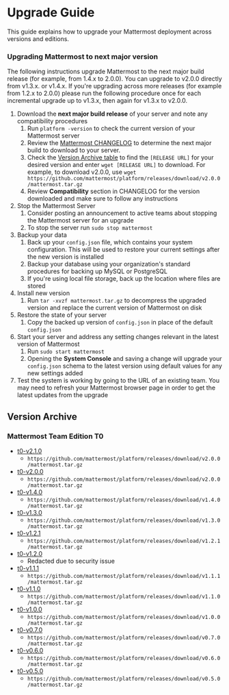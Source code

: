 # Upgrade Guide

This guide explains how to upgrade your Mattermost deployment across versions and editions. 

### Upgrading Mattermost to next major version

The following instructions upgrade Mattermost to the next major build release (for example, from 1.4.x to 2.0.0). You can upgrade to v2.0.0 directly from v1.3.x. or v1.4.x. If you're upgrading across more releases (for example from 1.2.x to 2.0.0) please run the following procedure once for each incremental upgrade up to v1.3.x, then again for v1.3.x to v2.0.0.  

1. Download the **next major build release** of your server and note any compatibility procedures 
      1. Run `platform -version` to check the current version of your Mattermost server
      2. Review the [Mattermost CHANGELOG](http://docs.mattermost.com/administration/changelog.html) to determine the next major build to download to your server. 
      3. Check the [Version Archive table](http://docs.mattermost.com/administration/upgrade.html#version-archive) to find the `[RELEASE URL]` for your desired version and enter `wget [RELEASE URL]` to download. For example, to download v2.0.0, use `wget https://github.com/mattermost/platform/releases/download/v2.0.0/mattermost.tar.gz`
      4. Review **Compatibility** section in CHANGELOG for the version downloaded and make sure to follow any instructions
2. Stop the Mattermost Server
      1. Consider posting an announcement to active teams about stopping the Mattermost server for an upgrade
      2. To stop the server run `sudo stop mattermost`
3. Backup your data
      1. Back up your `config.json` file, which contains your system configuration. This will be used to restore your current settings after the new version is installed
      2. Backup your database using your organization's standard procedures for backing up MySQL or PostgreSQL
      3. If you're using local file storage, back up the location where files are stored
5. Install new version 
      1. Run `tar -xvzf mattermost.tar.gz` to decompress the upgraded version and replace the current version of Mattermost on disk
6. Restore the state of your server 
      1. Copy the backed up version of `config.json` in place of the default `config.json` 
7. Start your server and address any setting changes relevant in the latest version of Mattermost
      1. Run `sudo start mattermost`
      2. Opening the **System Console** and saving a change will upgrade your `config.json` schema to the latest version using default values for any new settings added
8. Test the system is working by going to the URL of an existing team. 
      You may need to refresh your Mattermost browser page in order to get the latest updates from the upgrade

## Version Archive 

### Mattermost Team Edition T0

- [t0-v2.1.0](http://docs.mattermost.com/administration/changelog.html#release-v2-1-0) 
  - `https://github.com/mattermost/platform/releases/download/v2.0.0/mattermost.tar.gz` 
- [t0-v2.0.0](http://docs.mattermost.com/administration/changelog.html#release-v2-0-0) 
  - `https://github.com/mattermost/platform/releases/download/v2.0.0/mattermost.tar.gz` 
- [t0-v1.4.0](http://docs.mattermost.com/administration/changelog.html#release-v1-4-0)
  - `https://github.com/mattermost/platform/releases/download/v1.4.0/mattermost.tar.gz` 
- [t0-v1.3.0](http://docs.mattermost.com/administration/changelog.html#release-v1-3-0)
  - `https://github.com/mattermost/platform/releases/download/v1.3.0/mattermost.tar.gz` 
- [t0-v1.2.1](http://docs.mattermost.com/administration/changelog.html#release-v1-2-1)
  - `https://github.com/mattermost/platform/releases/download/v1.2.1/mattermost.tar.gz` 
- [t0-v1.2.0](http://docs.mattermost.com/administration/changelog.html#release-v1-2-0)
  - Redacted due to security issue
- [t0-v1.1.1](http://docs.mattermost.com/administration/changelog.html#release-v1-1-1)     
   - `https://github.com/mattermost/platform/releases/download/v1.1.1/mattermost.tar.gz` 
- [t0-v1.1.0](http://docs.mattermost.com/administration/changelog.html#release-v1-1-0)
   - `https://github.com/mattermost/platform/releases/download/v1.1.0/mattermost.tar.gz` 
- [t0-v1.0.0](http://docs.mattermost.com/administration/changelog.html##release-v1-0-0)
   - `https://github.com/mattermost/platform/releases/download/v1.0.0/mattermost.tar.gz` 
- [t0-v0.7.0](http://docs.mattermost.com/administration/changelog.html#release-v0-7-0-beta)
   - `https://github.com/mattermost/platform/releases/download/v0.7.0/mattermost.tar.gz` 
- [t0-v0.6.0](http://docs.mattermost.com/administration/changelog.html#release-v0-6-0-alpha)
   - `https://github.com/mattermost/platform/releases/download/v0.6.0/mattermost.tar.gz`
- [t0-v0.5.0](http://docs.mattermost.com/administration/changelog.html#release-v0-5-0-preview) 
  - `https://github.com/mattermost/platform/releases/download/v0.5.0/mattermost.tar.gz` 
